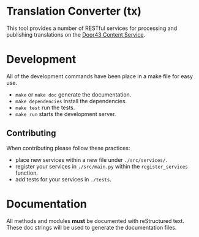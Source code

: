 # Translation Converter (tx)

This tool provides a number of RESTful services for
processing and publishing translations on the [Door43 Content Service](https://git.door43.org).

# Development

All of the development commands have been place in a make file for easy use.

* `make` or `make doc` generate the documentation.
* `make dependencies` install the dependencies.
* `make test` run the tests.
* `make run` starts the development server.

## Contributing

When contributing please follow these practices:

* place new services within a new file under `./src/services/`.
* register your services in `./src/main.py` within the `register_services` function.
* add tests for your services in `./tests`.

# Documentation

All methods and modules **must** be documented with reStructured text.
These doc strings will be used to generate the documentation files.